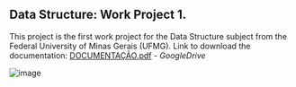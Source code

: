 ## Data Structure: Work Project 1.

This project is the first work project for the Data Structure subject from the Federal University of Minas Gerais (UFMG).
Link to download the documentation: 
[DOCUMENTAÇÃO.pdf](https://docs.google.com/uc?export=download&id=1yOy1s3JA0mgz8ekMVr3KDVkW5MgGTvNX) - _GoogleDrive_

![image](https://user-images.githubusercontent.com/84547699/199288284-44d2353b-4577-4f0e-b60a-3fe8c007eabe.png)
